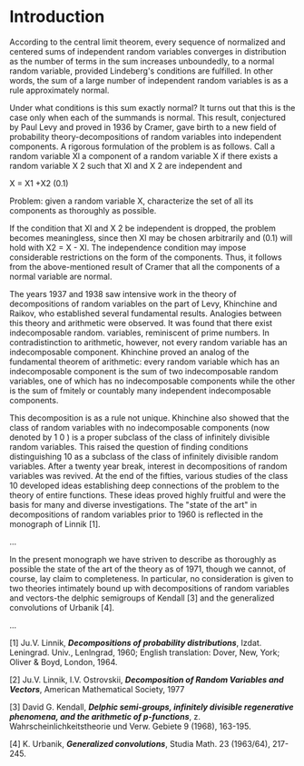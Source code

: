# Introduction

According to the central limit theorem, every sequence of normalized and centered sums of independent random variables converges in distribution as the number of terms in the sum increases unboundedly, to a normal random variable, provided Lindeberg's conditions are fulfilled. In other words, the sum of a large number of independent random variables is as a rule approximately normal. 

Under what conditions is this sum exactly normal? It turns out that this is the case only when each of the summands is normal. This result, conjectured by Paul Levy and proved in 1936 by Cramer, gave birth to a new field of probability theory-decompositions of random variables into independent components. A rigorous formulation of the problem is as follows. Call a random variable Xl a component of a random variable X if there exists a random variable X 2 such that Xl and X 2 are independent and 

X = X1 +X2                  (0.1) 

Problem: given a random variable X, characterize the set of all its components as thoroughly as possible. 

If the condition that Xl and X 2 be independent is dropped, the problem becomes meaningless, since then Xl may be chosen arbitrarily and (0.1) will hold with X2 = X - Xl. The independence condition may impose considerable restrictions on the form of the components. Thus, it follows from the above-mentioned result of Cramer that all the components of a normal variable are normal. 

The years 1937 and 1938 saw intensive work in the theory of decompositions of random variables on the part of Levy, Khinchine and Raikov, who established several fundamental results. Analogies between this theory and arithmetic were observed. It was found that there exist indecomposable random. variables, reminiscent of prime numbers. In contradistinction to arithmetic, however, not every random variable has an indecomposable component. Khinchine proved an analog of the fundamental theorem of arithmetic: every random variable which has an indecomposable component is the sum of two indecomposable random variables, one of which has no indecomposable components while the other is the sum of fmitely or countably many independent indecomposable components. 

This decomposition is as a rule not unique. Khinchine also showed that the class of random variables with no indecomposable components (now denoted by 1 0 ) is a proper subclass of the class of infinitely divisible random variables. This raised the question of finding conditions distinguishing 10 as a subclass of the class of infinitely divisible random variables. 
After a twenty year break, interest in decompositions of random variables was revived. At the end of the fifties, various studies of the class 10 developed ideas establishing deep connections of the problem to the theory of entire functions. These ideas proved highly fruitful and were the basis for many and diverse investigations. 
The "state of the art" in decompositions of random variables prior to 1960 is reflected in the monograph of Linnik [1]. 

...

In the present monograph we have striven to describe as thoroughly as possible the state of the art of the theory as of 1971, though we cannot, of course, lay claim to completeness. In particular, no consideration is given to two theories intimately bound up with decompositions of random variables and vectors-the delphic semigroups of Kendall [3] and the generalized convolutions of Urbanik [4]. 

...

[1] Ju.V. Linnik, __*Decompositions of probability distributions*__, Izdat. Leningrad. Univ., Lenlngrad, 1960; English translation: Dover, New, York; Oliver & Boyd, London, 1964. 

[2] Ju.V. Linnik, I.V. Ostrovskii, __*Decomposition of Random Variables and Vectors*__, American Mathematical Society, 1977

[3] David G. Kendall, __*Delphic semi-groups, infinitely divisible regenerative phenomena, and the arithmetic 
of p-functions*__, z. Wahrscheinlichkeitstheorie und Verw. Gebiete 9 (1968), 163-195. 

[4] K. Urbanik, __*Generalized convolutions*__, Studia Math. 23 (1963/64), 217-245. 
